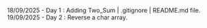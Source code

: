 18/09/2025 - Day 1 : Adding Two_Sum | .gitignore | README.md file.
19/09/2025 - Day 2 : Reverse a char array.